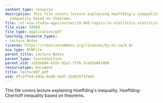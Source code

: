 ```yaml
---
content_type: resource
description: This file covers lecture explaining Hoeffding's inequality, Hoeffding-Chernoff
  inequality based on theorems.
file: /ol-ocw-studio-app/courses/18-465-topics-in-statistics-statistical-learning-theory-spring-2007/8fc2f7e9e92e6ed03edf22dd35f37eb5_lecture07.pdf
file_size: 58960
file_type: application/pdf
learning_resource_types:
- Lecture Notes
license: https://creativecommons.org/licenses/by-nc-sa/4.0/
ocw_type: OCWFile
parent_title: Lecture Notes
parent_type: CourseSection
parent_uid: a1b5ab94-b32e-92a2-777b-3ce81b841896
resourcetype: Document
title: lecture07.pdf
uid: 8fc2f7e9-e92e-6ed0-3edf-22dd35f37eb5
---
```

This file covers lecture explaining Hoeffding's inequality, Hoeffding-Chernoff inequality based on theorems.